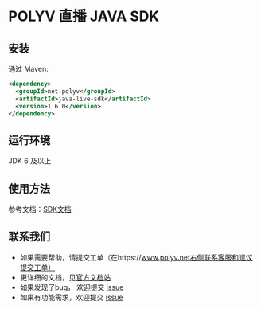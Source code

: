 # POLYV 直播 JAVA SDK ###

## 安装
通过 Maven:
```xml
<dependency>
  <groupId>net.polyv</groupId>
  <artifactId>java-live-sdk</artifactId>
  <version>1.6.0</version>
</dependency>
```

## 运行环境
JDK 6 及以上

## 使用方法
参考文档：[SDK文档](https://dev.polyv.net/2018/liveproduct/l-sdk/javalivesdk/)

## 联系我们

- 如果需要帮助，请提交工单（在https://www.polyv.net右侧联系客服和建议提交工单）
- 更详细的文档，见[官方文档站](https://dev.polyv.net/2018/liveproduct/l-sdk/javalivesdk/)
- 如果发现了bug， 欢迎提交 [issue](https://github.com/easefun/java-live-sdk/issues)
- 如果有功能需求，欢迎提交 [issue](https://github.com/easefun/java-live-sdk/issues)

